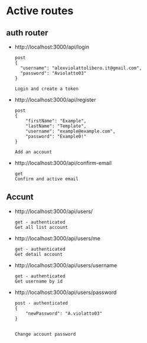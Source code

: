 # Active routes



## auth router

- http://localhost:3000/api/login
  
      post
      {
        "username": "alexviolattolibero.it@gmail.com",
        "password": "Aviolatto03"
      }

      Login and create a token

- http://localhost:3000/api/register
  
      post
      {
          "firstName": "Example",
          "lastName": "Template",
          "username": "example@example.com",
          "password": "Example0!"
      }

      Add an account

- http://localhost:3000/api/confirm-email
  
      get
      Confirm and active email
  
  

## Accunt

- http://localhost:3000/api/users/
  
      get - authenticated
      Get all list account

- http://localhost:3000/api/users/me
  
      get - authenticated
      Get detail account

- http://localhost:3000/api/users/username
  
      get - authenticated
      Get username by id

- http://localhost:3000/api/users/password
  
      post - authenticated
      {
          "newPassword": "A.violatto03"
      }
      
      
      Change account password
